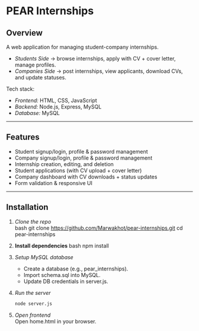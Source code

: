# PEAR Internships  
## Overview
A web application for managing student-company internships.    
- *Students Side* → browse internships, apply with CV + cover letter, manage profiles.  
- *Companies Side* → post internships, view applicants, download CVs, and update statuses.  

Tech stack:  
- *Frontend:* HTML, CSS, JavaScript  
- *Backend:* Node.js, Express, MySQL  
- *Database:* MySQL
  
---

## Features  
- Student signup/login, profile & password management  
- Company signup/login, profile & password management  
- Internship creation, editing, and deletion  
- Student applications (with CV upload + cover letter)  
- Company dashboard with CV downloads + status updates  
- Form validation & responsive UI  

---

## Installation  

1. *Clone the repo*  
   bash
   git clone https://github.com/Marwakhot/pear-internships.git
   cd pear-internships

2. **Install dependencies**
   bash
   npm install

3. *Setup MySQL database*
   - Create a database (e.g., pear_internships).
   - Import schema.sql into MySQL.
   - Update DB credentials in server.js.
  
4. *Run the server*
   ```bash
   node server.js
5. *Open frontend*  
   Open home.html in your browser.

